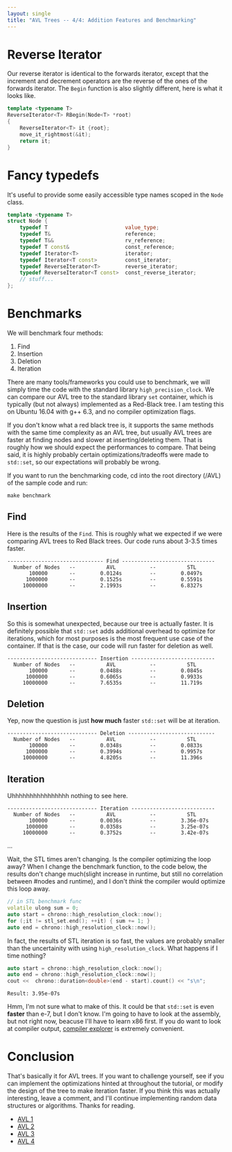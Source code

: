 ```yaml
---
layout: single
title: "AVL Trees -- 4/4: Addition Features and Benchmarking"
---
```


# Reverse Iterator
Our reverse iterator is identical to the forwards iterator, except that the increment and decrement operators are the reverse of the ones of the forwards iterator. The ```Begin``` function is also slightly different, here is what it looks like.

```cpp
template <typename T>
ReverseIterator<T> RBegin(Node<T> *root)
{
	ReverseIterator<T> it {root};
	move_it_rightmost(&it);
	return it;
}
```

# Fancy typedefs

It's useful to provide some easily accessible type names scoped in the ```Node``` class.

```cpp
template <typename T>
struct Node {
	typedef T                         value_type;
	typedef T&                        reference;
	typedef T&&                       rv_reference;
	typedef T const&                  const_reference;
	typedef Iterator<T>               iterator;
	typedef Iterator<T const>         const_iterator;
	typedef ReverseIterator<T>        reverse_iterator;
	typedef ReverseIterator<T const>  const_reverse_iterator;
	// stuff...
};
```

# Benchmarks

We will benchmark four methods:
1. Find
2. Insertion
3. Deletion
4. Iteration

There are many tools/frameworks you could use to benchmark, we will simply time the code with the standard library ```high_precision_clock```. We can compare our AVL tree to the standard library ```set``` container, which is typically (but not always) implemented as a Red-Black tree. I am testing this on Ubuntu 16.04 with g++ 6.3, and no compiler optimization flags.

If you don't know what a red black tree is, it supports the same methods with the same time complexity as an AVL tree, but usually AVL trees are faster at finding nodes and slower at inserting/deleting them. That is roughly how we should expect the performances to compare. That being said, it is highly probably certain optimizations/tradeoffs were made to ```std::set```, so our expectations will probably be wrong.

If you want to run the benchmarking code, cd into the root directory (/AVL) of the sample code and run:

```
make benchmark
```

## Find

Here is the results of the ```Find```. This is roughly what we expected if we were comparing AVL trees to Red Black trees. Our code runs about 3-3.5 times faster.

```
------------------------------- Find ------------------------------
  Number of Nodes   --          AVL           --          STL            
       100000       --        0.0124s         --        0.0497s 
      1000000       --        0.1525s         --        0.5591s 
     10000000       --        2.1993s         --        6.8327s 
```


## Insertion

So this is somewhat unexpected, because our tree is actually faster. It is definitely possible that ```std::set``` adds additional overhead to optimize for iterations, which for most purposes is the most frequent use case of the container. If that is the case, our code will run faster for deletion as well.

```
----------------------------- Insertion ---------------------------
  Number of Nodes   --          AVL           --          STL            
       100000       --        0.0488s         --        0.0845s 
      1000000       --        0.6065s         --        0.9933s 
     10000000       --        7.6535s         --        11.719s 
```


## Deletion

Yep, now the question is just __how much__ faster ```std::set``` will be at iteration.

```
----------------------------- Deletion ----------------------------
  Number of Nodes   --          AVL           --          STL            
       100000       --        0.0348s         --        0.0833s 
      1000000       --        0.3994s         --        0.9957s 
     10000000       --        4.8205s         --        11.396s 
```

## Iteration

Uhhhhhhhhhhhhhhhh nothing to see here.

```
----------------------------- Iteration ---------------------------
  Number of Nodes   --          AVL           --          STL            
       100000       --        0.0036s         --        3.36e-07s
      1000000       --        0.0358s         --        3.25e-07s
     10000000       --        0.3752s         --        3.42e-07s
```
...

Wait, the STL times aren't changing. Is the compiler optimizing the loop away? When I change the benchmark function, to the code below, the results don't change much(slight increase in runtime, but still no correlation between #nodes and runtime), and I don't *think* the compiler would optimize this loop away. 
```cpp
// in STL benchmark func
volatile ulong sum = 0;
auto start = chrono::high_resolution_clock::now();
for (;it != stl_set.end(); ++it) { sum += 1; }
auto end = chrono::high_resolution_clock::now();
```

In fact, the results of STL iteration is so fast, the values are probably smaller than the uncertainity with using ```high_resolution_clock```. What happens if I time nothing?
```cpp
auto start = chrono::high_resolution_clock::now();
auto end = chrono::high_resolution_clock::now();
cout <<  chrono::duration<double>(end - start).count() << "s\n";	
```
```
Result: 3.95e-07s
```

Hmm, I'm not sure what to make of this. It could be that ```std::set``` is even __faster__ than e-7, but I don't know. I'm going to have to look at the assembly, but not right now, beacuse I'll have to learn x86 first. If you do want to look at compiler output, [compiler explorer](https://godbolt.org/) is extremely convenient.

# Conclusion

That's basically it for AVL trees. If you want to challenge yourself, see if you can implement the optimizations hinted at throughout the tutorial, or modify the design of the tree to make iteration faster. If you think this was actually interesting, leave a comment, and I'll continue implementing random data structures or algorithms. Thanks for reading.

* [AVL 1](https://hiimkarl.github.io//Learning-AVL-Trees-1/)
* [AVL 2](https://hiimkarl.github.io//Learning-AVL-Trees-2/)
* [AVL 3](https://hiimkarl.github.io//Learning-AVL-Trees-3/)
* [AVL 4](https://hiimkarl.github.io//Learning-AVL-Trees-4/)
